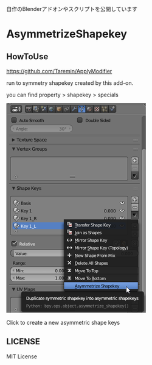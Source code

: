 自作のBlenderアドオンやスクリプトを公開しています

# AsymmetrizeShapekey
## HowToUse
https://github.com/Taremin/ApplyModifier

run to symmetry shapekey created by this add-on.

you can find property > shapekey > specials

![p](https://github.com/lowteq/blenderScripts/blob/master/readmeimages/20200211004213_367x549.png)

Click to create a new asymmetric shape keys
## LICENSE
MIT License
